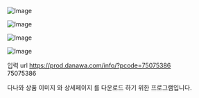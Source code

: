 ![Image](https://github.com/user-attachments/assets/a6029776-48e6-47c8-9c20-32aadfde9b6e)

![Image](https://github.com/user-attachments/assets/f6d7f553-61f1-4823-9884-ff1c1bde1c11)

![Image](https://github.com/user-attachments/assets/a897df97-418d-4c58-8277-10490251e72a)

![Image](https://github.com/user-attachments/assets/81c7bef0-3418-47d2-8936-61a642781dfe)

입력 url 
https://prod.danawa.com/info/?pcode=75075386 <br>
75075386 <br>
 

다나와 상품 이미지 와 상세페이지 를 다운로드 하기 위한 프로그램입니다. 
